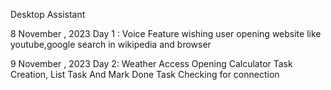 Desktop Assistant


8 November , 2023
Day 1 : 
    Voice Feature
    wishing user
    opening website like youtube,google
    search in wikipedia and browser

9 November , 2023
Day 2:
    Weather Access
    Opening Calculator
    Task Creation, List Task And Mark Done Task
    Checking for connection
